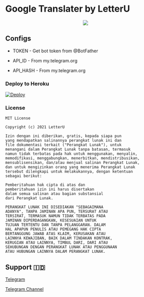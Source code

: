 # Google Translater by LetterU
<p align="center">
    <a href="https://www.python.org">
        <img src="http://ForTheBadge.com/images/badges/made-with-python.svg">
    </a>
</p>

## Configs

* TOKEN  - Get bot token from @BotFather

* API_ID     - From my.telegram.org

* API_HASH    - From my.telegram.org


### Deploy to Heroku
[![Deploy](https://www.herokucdn.com/deploy/button.svg)](https://heroku.com/deploy?template=https://github.com/lntechnical2/Google-Translater-)

### License

```
MIT License

Copyright (c) 2021 LetterU

Izin dengan ini diberikan, gratis, kepada siapa pun
yang mendapatkan salinannya perangkat lunak ini dan
file dokumentasi terkait ("Perangkat Lunak"), untuk
menangani dalam Perangkat Lunak tanpa batasan, termasuk
namun tidak terbatas pada hak untuk menggunakan, menyalin,
memodifikasi, menggabungkan, menerbitkan, mendistribusikan,
mensublisensikan, dan/atau menjual salinan Perangkat Lunak,
dan untuk mengizinkan orang yang menerima Perangkat Lunak
tersebut dilengkapi untuk melakukannya, dengan ketentuan
sebagai berikut: 

Pemberitahuan hak cipta di atas dan
pemberitahuan izin ini harus disertakan
dalam semua salinan atau bagian substansial
dari Perangkat Lunak.

PERANGKAT LUNAK INI DISEDIAKAN "SEBAGAIMANA
ADANYA", TANPA JAMINAN APA PUN, TERSURAT ATAU
TERSIRAT, TERMASUK NAMUN TIDAK TERBATAS PADA
JAMINAN DIPERDAGANGKAN, KESESUAIAN UNTUK 
TUJUAN TERTENTU DAN TANPA PELANGGARAN. DALAM
HAL APAPUN PENULIS ATAU PEMEGANG HAK CIPTA
BERTANGGUNG JAWAB ATAS KLAIM, KERUSAKAN ATAU
LAINNYA KEWAJIBAN, BAIK DALAM TINDAKAN KONTRAK,
KERUGIAN ATAU LAINNYA, TIMBUL DARI, DARI ATAU 
SEHUBUNGAN DENGAN PERANGKAT LUNAK ATAU PENGGUNAAN
ATAU HUBUNGAN LAINNYA DALAM PERANGKAT LUNAK.
```

## Support 🇮🇩
<a href="https://t.me/LetterU">
    <p>
        Telegram
    </p>
</a>
<a href="https://t.me/BitLy_Shorten_Support">
    <p>
        Telegram Channel
    </p>
</a>

